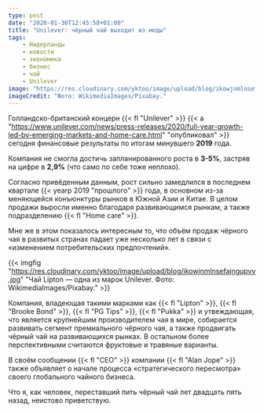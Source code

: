 ```yaml
---
type: post
date: "2020-01-30T12:45:58+01:00"
title: "Unilever: чёрный чай выходит из моды"
tags:
    - Нидерланды
    - новости
    - экономика
    - бизнес
    - чай
    - Unilever
image: "https://res.cloudinary.com/yktoo/image/upload/blog/ikowjnmlnsefajngupvv.jpg"
imageCredit: "Фото: WikimediaImages/Pixabay."
---
```


Голландско-британский концерн {{< fl "Unilever" >}} {{< a "https://www.unilever.com/news/press-releases/2020/full-year-growth-led-by-emerging-markets-and-home-care.html" "опубликовал" >}} сегодня финансовые результаты по итогам минувшего **2019** года.

Компания не смогла достичь запланированного роста в **3-5%**, застряв на цифре в **2,9%** (что само по себе тоже неплохо).

<!--more-->

Согласно привёденным данным, рост сильно замедлился в последнем квартале {{< yearp 2019 "прошлого" >}} года, в основном из-за меняющейся конъюнктуры рынков в Южной Азии и Китае. В целом продажи выросли именно благодаря развивающимся рынкам, а также подразделению {{< fl "Home care" >}}.

Мне же в этом показалось интересным то, что объём продаж чёрного чая в развитых странах падает уже несколько лет в связи с «изменением потребительских предпочтений».

{{< imgfig "https://res.cloudinary.com/yktoo/image/upload/blog/ikowjnmlnsefajngupvv.jpg" "Чай Lipton — одна из марок Unilever. Фото: WikimediaImages/Pixabay." >}}

Компания, владеющая такими марками как {{< fl "Lipton" >}}, {{< fl "Brooke Bond" >}}, {{< fl "PG Tips" >}}, {{< fl "Pukka" >}} и утвеждающая, что является крупнейшим производителем чая в мире, собирается развивать сегмент премиального чёрного чая, а также продвигать чёрный чай на развивающихся рынках. В остальном более перспективными считаются фруктовые и травяные варианты.

В своём сообщении {{< fl "CEO" >}} компании {{< fl "Alan Jope" >}} также объявляет о начале процесса «стратегического пересмотра» своего глобального чайного бизнеса.

Что я, как человек, переставший пить чёрный чай лет двадцать пять назад, неистово приветствую.
